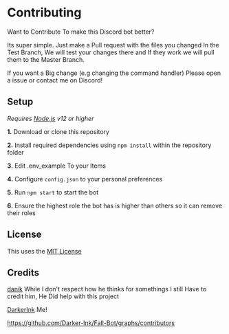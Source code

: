 # Contributing
Want to Contribute To make this Discord bot better? 

Its super simple. Just make a Pull request with the files you changed In the Test Branch, We will test your changes there and If they work we will pull them to the Master Branch. 

If you want a Big change (e.g changing the command handler) Please open a issue or contact me on Discord!

## Setup

_Requires [Node.js](https://nodejs.org) v12 or higher_

**1.** Download or clone this repository

**2.** Install required dependencies using `npm install` within the repository folder

**3.** Edit .env_example To your Items

**4.** Configure `config.json` to your personal preferences

**5.** Run `npm start` to start the bot

**6.** Ensure the highest role the bot has is higher than others so it can remove their roles


## License
This uses the [MIT License](https://github.com/Darker-Ink/Fall-Bot/blob/master/LICENSE)

## Credits

[danik](https://github.com/danik4985) While I don't respect how he thinks for somethings I still Have to credit him, He Did help with this project

[DarkerInk](https://github.com/Darker-Ink) Me!

https://github.com/Darker-Ink/Fall-Bot/graphs/contributors
